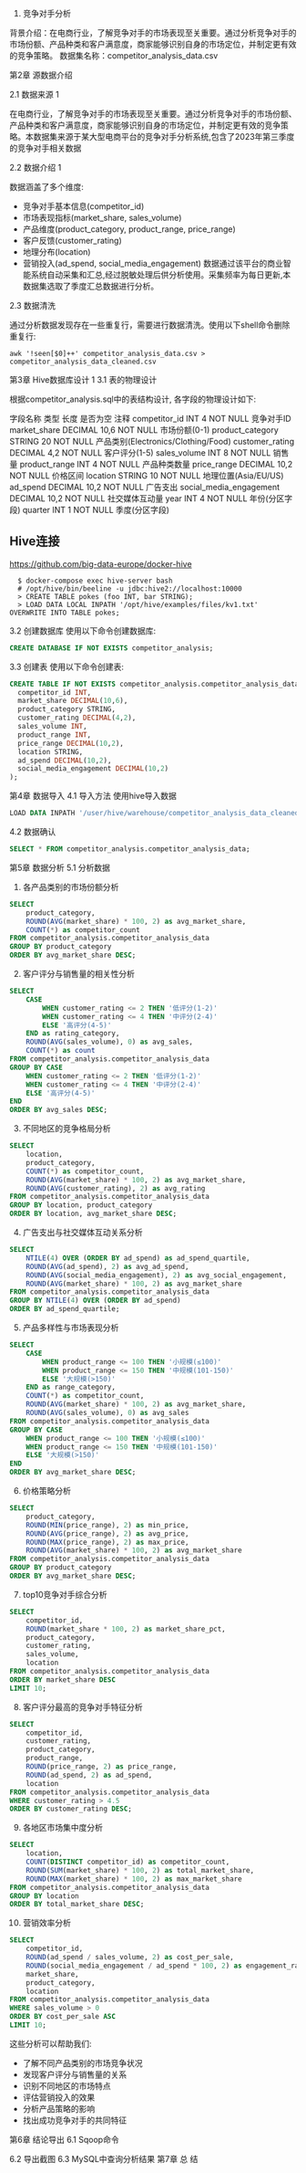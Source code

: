 1. 竞争对手分析


背景介绍：在电商行业，了解竞争对手的市场表现至关重要。通过分析竞争对手的市场份额、产品种类和客户满意度，商家能够识别自身的市场定位，并制定更有效的竞争策略。
数据集名称：competitor_analysis_data.csv

第2章  源数据介绍

2.1 数据来源	1

在电商行业，了解竞争对手的市场表现至关重要。通过分析竞争对手的市场份额、产品种类和客户满意度，商家能够识别自身的市场定位，并制定更有效的竞争策略。本数据集来源于某大型电商平台的竞争对手分析系统,包含了2023年第三季度的竞争对手相关数据

2.2 数据介绍	1

数据涵盖了多个维度:
- 竞争对手基本信息(competitor_id)
- 市场表现指标(market_share, sales_volume) 
- 产品维度(product_category, product_range, price_range)
- 客户反馈(customer_rating)
- 地理分布(location)
- 营销投入(ad_spend, social_media_engagement)
数据通过该平台的商业智能系统自动采集和汇总,经过脱敏处理后供分析使用。采集频率为每日更新,本数据集选取了季度汇总数据进行分析。

2.3 数据清洗

通过分析数据发现存在一些重复行，需要进行数据清洗。使用以下shell命令删除重复行:

```shell
awk '!seen[$0]++' competitor_analysis_data.csv > competitor_analysis_data_cleaned.csv
```

第3章  Hive数据库设计	1
3.1 表的物理设计

根据competitor_analysis.sql中的表结构设计, 各字段的物理设计如下:

字段名称	类型	长度	是否为空	注释
competitor_id	INT	4	NOT NULL	竞争对手ID
market_share	DECIMAL	10,6	NOT NULL	市场份额(0-1)
product_category	STRING	20	NOT NULL	产品类别(Electronics/Clothing/Food)
customer_rating	DECIMAL	4,2	NOT NULL	客户评分(1-5)
sales_volume	INT	8	NOT NULL	销售量
product_range	INT	4	NOT NULL	产品种类数量
price_range	DECIMAL	10,2	NOT NULL	价格区间
location	STRING	10	NOT NULL	地理位置(Asia/EU/US)
ad_spend	DECIMAL	10,2	NOT NULL	广告支出
social_media_engagement	DECIMAL	10,2	NOT NULL	社交媒体互动量
year	INT	4	NOT NULL	年份(分区字段)
quarter	INT	1	NOT NULL	季度(分区字段)

## Hive连接

https://github.com/big-data-europe/docker-hive

```
  $ docker-compose exec hive-server bash
  # /opt/hive/bin/beeline -u jdbc:hive2://localhost:10000
  > CREATE TABLE pokes (foo INT, bar STRING);
  > LOAD DATA LOCAL INPATH '/opt/hive/examples/files/kv1.txt' OVERWRITE INTO TABLE pokes;
```

3.2 创建数据库
使用以下命令创建数据库:

```sql
CREATE DATABASE IF NOT EXISTS competitor_analysis;
```

3.3 创建表
使用以下命令创建表:

```sql
CREATE TABLE IF NOT EXISTS competitor_analysis.competitor_analysis_data (
  competitor_id INT,
  market_share DECIMAL(10,6),
  product_category STRING,
  customer_rating DECIMAL(4,2),
  sales_volume INT,
  product_range INT,
  price_range DECIMAL(10,2),
  location STRING,
  ad_spend DECIMAL(10,2),
  social_media_engagement DECIMAL(10,2)
);
```

第4章  数据导入
4.1 导入方法
使用hive导入数据

```sql
LOAD DATA INPATH '/user/hive/warehouse/competitor_analysis_data_cleaned.csv' INTO TABLE competitor_analysis.competitor_analysis_data;
``` 

4.2 数据确认

```sql
SELECT * FROM competitor_analysis.competitor_analysis_data;
```


第5章  数据分析
5.1 分析数据

1. 各产品类别的市场份额分析
```sql
SELECT 
    product_category,
    ROUND(AVG(market_share) * 100, 2) as avg_market_share,
    COUNT(*) as competitor_count
FROM competitor_analysis.competitor_analysis_data
GROUP BY product_category
ORDER BY avg_market_share DESC;
```

2. 客户评分与销售量的相关性分析
```sql
SELECT 
    CASE 
        WHEN customer_rating <= 2 THEN '低评分(1-2)'
        WHEN customer_rating <= 4 THEN '中评分(2-4)'
        ELSE '高评分(4-5)'
    END as rating_category,
    ROUND(AVG(sales_volume), 0) as avg_sales,
    COUNT(*) as count
FROM competitor_analysis.competitor_analysis_data
GROUP BY CASE 
    WHEN customer_rating <= 2 THEN '低评分(1-2)'
    WHEN customer_rating <= 4 THEN '中评分(2-4)'
    ELSE '高评分(4-5)'
END
ORDER BY avg_sales DESC;
```

3. 不同地区的竞争格局分析
```sql
SELECT 
    location,
    product_category,
    COUNT(*) as competitor_count,
    ROUND(AVG(market_share) * 100, 2) as avg_market_share,
    ROUND(AVG(customer_rating), 2) as avg_rating
FROM competitor_analysis.competitor_analysis_data
GROUP BY location, product_category
ORDER BY location, avg_market_share DESC;
```

4. 广告支出与社交媒体互动关系分析
```sql
SELECT 
    NTILE(4) OVER (ORDER BY ad_spend) as ad_spend_quartile,
    ROUND(AVG(ad_spend), 2) as avg_ad_spend,
    ROUND(AVG(social_media_engagement), 2) as avg_social_engagement,
    ROUND(AVG(market_share) * 100, 2) as avg_market_share
FROM competitor_analysis.competitor_analysis_data
GROUP BY NTILE(4) OVER (ORDER BY ad_spend)
ORDER BY ad_spend_quartile;
```

5. 产品多样性与市场表现分析
```sql
SELECT 
    CASE 
        WHEN product_range <= 100 THEN '小规模(≤100)'
        WHEN product_range <= 150 THEN '中规模(101-150)'
        ELSE '大规模(>150)'
    END as range_category,
    COUNT(*) as competitor_count,
    ROUND(AVG(market_share) * 100, 2) as avg_market_share,
    ROUND(AVG(sales_volume), 0) as avg_sales
FROM competitor_analysis.competitor_analysis_data
GROUP BY CASE 
    WHEN product_range <= 100 THEN '小规模(≤100)'
    WHEN product_range <= 150 THEN '中规模(101-150)'
    ELSE '大规模(>150)'
END
ORDER BY avg_market_share DESC;
```

6. 价格策略分析
```sql
SELECT 
    product_category,
    ROUND(MIN(price_range), 2) as min_price,
    ROUND(AVG(price_range), 2) as avg_price,
    ROUND(MAX(price_range), 2) as max_price,
    ROUND(AVG(market_share) * 100, 2) as avg_market_share
FROM competitor_analysis.competitor_analysis_data
GROUP BY product_category
ORDER BY avg_market_share DESC;
```

7. top10竞争对手综合分析
```sql
SELECT 
    competitor_id,
    ROUND(market_share * 100, 2) as market_share_pct,
    product_category,
    customer_rating,
    sales_volume,
    location
FROM competitor_analysis.competitor_analysis_data
ORDER BY market_share DESC
LIMIT 10;
```

8. 客户评分最高的竞争对手特征分析
```sql
SELECT 
    competitor_id,
    customer_rating,
    product_category,
    product_range,
    ROUND(price_range, 2) as price_range,
    ROUND(ad_spend, 2) as ad_spend,
    location
FROM competitor_analysis.competitor_analysis_data
WHERE customer_rating > 4.5
ORDER BY customer_rating DESC;
```

9. 各地区市场集中度分析
```sql
SELECT 
    location,
    COUNT(DISTINCT competitor_id) as competitor_count,
    ROUND(SUM(market_share) * 100, 2) as total_market_share,
    ROUND(MAX(market_share) * 100, 2) as max_market_share
FROM competitor_analysis.competitor_analysis_data
GROUP BY location
ORDER BY total_market_share DESC;
```

10. 营销效率分析
```sql
SELECT 
    competitor_id,
    ROUND(ad_spend / sales_volume, 2) as cost_per_sale,
    ROUND(social_media_engagement / ad_spend * 100, 2) as engagement_rate,
    market_share,
    product_category,
    location
FROM competitor_analysis.competitor_analysis_data
WHERE sales_volume > 0
ORDER BY cost_per_sale ASC
LIMIT 10;
```

这些分析可以帮助我们:
- 了解不同产品类别的市场竞争状况
- 发现客户评分与销售量的关系
- 识别不同地区的市场特点
- 评估营销投入的效果
- 分析产品策略的影响
- 找出成功竞争对手的共同特征

第6章  结论导出
6.1 Sqoop命令

6.2 导出截图
6.3 MySQL中查询分析结果
第7章  总  结

